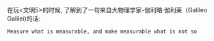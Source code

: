在玩<文明5>的时候, 了解到了一句来自大物理学家-伽利略·伽利莱（Galileo Galilei)的话:

```
Measure what is measurable, and make measurable what is not so
```

